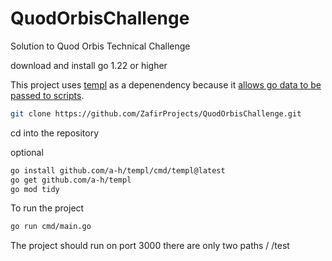 # QuodOrbisChallenge
Solution to Quod Orbis Technical Challenge

download and install go 1.22 or higher

This project uses [templ](templ.guide) as a depenendency because it [allows go data to be passed to scripts](https://templ.guide/syntax-and-usage/script-templates#script-templates).

```bash
git clone https://github.com/ZafirProjects/QuodOrbisChallenge.git
```

cd into the repository

optional
```bash
go install github.com/a-h/templ/cmd/templ@latest
go get github.com/a-h/templ
go mod tidy
```

To run the project
```bash
go run cmd/main.go
```

The project should run on port 3000
there are only two paths
/
/test
